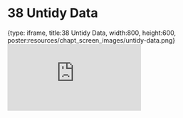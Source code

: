 # 38 Untidy Data
 
{type: iframe, title:38 Untidy Data, width:800, height:600, poster:resources/chapt_screen_images/untidy-data.png}
![](https://datatrail-jhu.github.io/DataTrail_ReOrg/no_toc/untidy-data.html)
 

 

